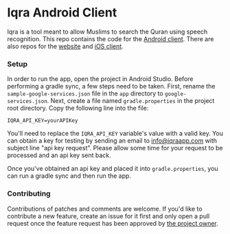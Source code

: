 # Iqra Android Client

Iqra is a tool meant to allow Muslims to search the Quran using speech recognition. This repo contains the code for the [Android client](https://play.google.com/store/apps/details?id=com.mmmoussa.iqra). There are also repos for the [website](https://github.com/Crescent-Labs/iqra-web) and [iOS client](https://github.com/Crescent-Labs/iqra-ios).

### Setup

In order to run the app, open the project in Android Studio. Before performing a gradle sync, a few steps need to be taken. First, rename the `sample-google-services.json` file in the `app` directory to `google-services.json`. Next, create a file named `gradle.properties` in the project root directory. Copy the following line into the file:

```
IQRA_API_KEY=yourAPIKey
```

You'll need to replace the `IQRA_API_KEY` variable's value with a valid key. You can obtain a key for testing by sending an email to info@iqraapp.com with subject line "api key request". Please allow some time for your request to be processed and an api key sent back.

Once you've obtained an api key and placed it into `gradle.properties`, you can run a gradle sync and then run the app.

### Contributing

Contributions of patches and comments are welcome. If you'd like to contribute a new feature, create an issue for it first and only open a pull request once the feature request has been approved by [the project owner](https://github.com/mmmoussa).

